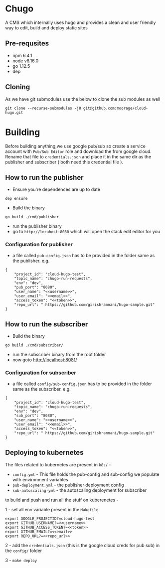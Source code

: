 # Chugo

A CMS which internally uses hugo and provides a clean and user friendly way to edit, build and deploy static sites

## Pre-requsites

 - npm 6.4.1
 - node v8.16.0
 - go 1.12.5
 - dep

## Cloning

As we have git submodules use the below to clone the sub modules as well
```
git clone --recurse-submodules -j8 git@github.com:moorage/cloud-hugo.git
```

# Building

Before building anything,we use google pub/sub so create a service account with `Pub/Sub Editor` role and download the from google cloud. Rename that file to `credentials.json` and place it in the same dir as the publisher and subscriber ( both need this credential file ). 

## How to run the publisher

- Ensure you're dependences are up to date
```
dep ensure
```
- Build the binary
```
go build ./cmd/publisher
```
- run the publisher binary
- go to `http://locahost:8080` which will open the stack edit editor for you

### Configuration for publisher

- a file called `pub-config.json` has to be provided in the folder same as the publisher. e.g.
```
{
    "project_id": "cloud-hugo-test",
    "topic_name": "chugo-run-requests",
    "env": "dev",
    "pub_port": "8080",
    "user_name": "<<username>>",
    "user_email": "<<email>>",
    "access_token": "<<token>>",
    "repo_url": " https://github.com/girishramnani/hugo-sample.git"
}
```

## How to run the subscriber

- Build the binary
```
go build ./cmd/subscriber/
```

- run the subscriber binary from the root folder
- now goto [http://localhost:8081/](http://localhost:8081)

### Configuration for subscriber

- a file called `config/sub-config.json` has to be provided in the folder same as the subscriber. e.g.
```
{
    "project_id": "cloud-hugo-test",
    "topic_name": "chugo-run-requests",
    "env": "dev",
    "sub_port": "8080",
    "user_name": "<<username>>",
    "user_email": "<<email>>",
    "access_token": "<<token>>",
    "repo_url": " https://github.com/girishramnani/hugo-sample.git"
}
```

## Deploying to kubernetes

The files related to kubernetes are present in `k8s/` - 

- `config.yml` - This file holds the pub-config and sub-config we populate with environment variables
- `pub-deployment.yml` - the publisher deployment config
- `sub-autoscaling-yml` - the autoscaling deployment for subscriber

to build and push and run all the stuff on kuberenetes -

1 - set all env variable present in the `Makefile` 
```
export GOOGLE_PROJECTID?=cloud-hugo-test
export GITHUB_USERNAME?=<<username>>
export GITHUB_ACCESS_TOKEN?=<<token>>
export GITHUB_EMAIL?=<<email>>
export REPO_URL?=<<repo_url>>
```

2 - add the `credentials.json` (this is the google cloud creds for pub sub) in the `config/` folder 

3 - `make deploy`